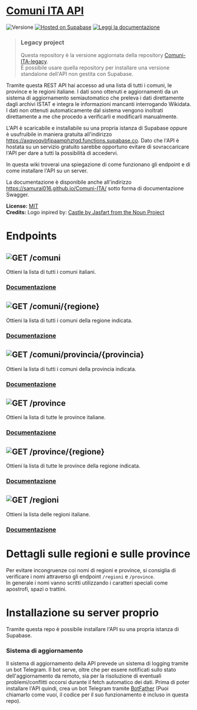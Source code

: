 # [Comuni ITA API](https://samurai016.github.io/Comuni-ITA/)
![Versione](https://img.shields.io/badge/versione-v3.0.2-%23007ec6?style=flat-square)
[![Hosted on Supabase](https://img.shields.io/badge/Hosted%20on%20Supabase-passing?style=flat-square&logo=supabase&labelColor=1c1c1c&color=1c1c1c)](https://axqvoqvbfjpaamphztgd.functions.supabase.co)
[![Leggi la documentazione](https://img.shields.io/badge/Leggi%20la%20documentazione%20Swagger-passing?style=flat-square&logo=Read%20the%20Docs&labelColor=8CA1AF&color=8CA1AF&logoColor=white)](https://samurai016.github.io/Comuni-ITA/)

> ### Legacy project
> Questa repository è la versione aggiornata della repository [Comuni-ITA-legacy](https://github.com/Samurai016/Comuni-ITA-legacy).  
> È possibile usare quella repository per installare una versione standalone dell'API non gestita con Supabase.

Tramite questa REST API hai accesso ad una lista di tutti i comuni, le province e le regioni italiane. I dati sono ottenuti e aggiornamenti da un sistema di aggiornamento semiautomatico che preleva i dati direttamente dagli archivi ISTAT e integra le informazioni mancanti interrogando Wikidata.
I dati non ottenuti automaticamente dal sistema vengono inoltrati direttamente a me che procedo a verificarli e modificarli manualmente.

L'API è scaricabile e installabile su una propria istanza di Supabase oppure è usufruibile in maniera gratuita all'indirizzo https://axqvoqvbfjpaamphztgd.functions.supabase.co.
Dato che l'API è hostata su un servizio gratuito sarebbe opportuno evitare di sovraccaricare l'API per dare a tutti la possibilità di accedervi.

In questa wiki troverai una spiegazione di come funzionano gli endpoint e di come installare l'API su un server.

La documentazione è disponibile anche all'indirizzo https://samurai016.github.io/Comuni-ITA/ sotto forma di documentazione Swagger.

**License:** [MIT](https://opensource.org/licenses/MIT)  
**Credits:** Logo inpired by: [Castle by Jasfart from the Noun Project](https://thenounproject.com/omataloon/)

# Endpoints

## ![GET](https://img.shields.io/static/v1?label=%20&message=GET&color=187bdf&style=flat-square) /comuni

Ottieni la lista di tutti i comuni italiani.

### [Documentazione](https://axqvoqvbfjpaamphztgd.functions.supabase.co/#operation/comuni)

## ![GET](https://img.shields.io/static/v1?label=%20&message=GET&color=187bdf&style=flat-square) /comuni/{regione}

Ottieni la lista di tutti i comuni della regione indicata.

### [Documentazione](https://axqvoqvbfjpaamphztgd.functions.supabase.co/#operation/comuni-regione)

## ![GET](https://img.shields.io/static/v1?label=%20&message=GET&color=187bdf&style=flat-square) /comuni/provincia/{provincia}

Ottieni la lista di tutti i comuni della provincia indicata.

### [Documentazione](https://axqvoqvbfjpaamphztgd.functions.supabase.co/#operation/comuni-provincia)

## ![GET](https://img.shields.io/static/v1?label=%20&message=GET&color=187bdf&style=flat-square) /province

Ottieni la lista di tutte le province italiane.

### [Documentazione](https://axqvoqvbfjpaamphztgd.functions.supabase.co/#operation/province)

## ![GET](https://img.shields.io/static/v1?label=%20&message=GET&color=187bdf&style=flat-square) /province/{regione}

Ottieni la lista di tutte le province della regione indicata.

### [Documentazione](https://axqvoqvbfjpaamphztgd.functions.supabase.co/#operation/province-regione)

## ![GET](https://img.shields.io/static/v1?label=%20&message=GET&color=187bdf&style=flat-square) /regioni

Ottieni la lista delle regioni italiane.

### [Documentazione](https://axqvoqvbfjpaamphztgd.functions.supabase.co/#operation/regioni)

# Dettagli sulle regioni e sulle province

Per evitare incongruenze coi nomi di regioni e province, si consiglia di verificare i nomi attraverso gli endpoint `/regioni` e `/province`.  \
In generale i nomi vanno scritti utilizzando i caratteri speciali come apostrofi, spazi o trattini.

# Installazione su server proprio

Tramite questa repo è possibile installare l'API su una propria istanza di Supabase.

### Sistema di aggiornamento
Il sistema di aggiornamento della API prevede un sistema di logging tramite un bot Telegram. Il bot serve, oltre che per essere notificati sullo stato dell'aggiornamento da remoto, sia per la risoluzione di eventuali problemi/conflitti occorsi durante il fetch automatico dei dati.
Prima di poter installare l'API quindi, crea un bot Telegram tramite [BotFather](https://t.me/botfather) (Puoi chiamarlo come vuoi, il codice per il suo funzionamento è incluso in questa repo). 